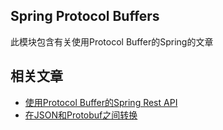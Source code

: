 ## Spring Protocol Buffers

此模块包含有关使用Protocol Buffer的Spring的文章

## 相关文章

+ [使用Protocol Buffer的Spring Rest API](docs/使用Protocol-Buffers的Spring-RestAPI.md)
+ [在JSON和Protobuf之间转换](docs/在JSON和Protobuf之间转换.md)